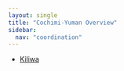 ```yaml
---
layout: single
title: "Cochimi-Yuman Overview"
sidebar:
  nav: "coordination"
---
```


- [Kiliwa](/coordination/cfiles/kiliwa.pdf)